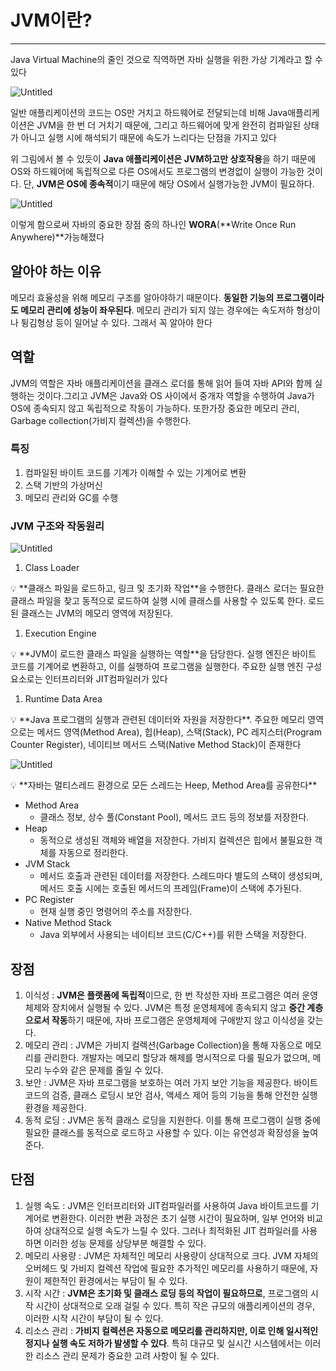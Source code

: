 # JVM이란?

---

Java Virtual Machine의 줄인 것으로 직역하면 자바 실행을 위한 가상 기계라고 할 수 있다

![Untitled](JVM%E1%84%8B%E1%85%B5%E1%84%85%E1%85%A1%E1%86%AB%20e1f32cbdcbc24cae91561c8424f8b40b/Untitled.png)

일반 애플리케이션의 코드는 OS만 거치고 하드웨어로 전달되는데 비해 Java애플리케이션은 JVM을 한 번 더 거치기 때문에, 그리고 하드웨어에 맞게 완전히 컴파일된 상태가 아니고 실행 시에 해석되기 때문에 속도가 느리다는 단점을 가지고 있다

위 그림에서 볼 수 있듯이 **Java 애플리케이션은 JVM하고만 상호작용**을 하기 때문에 OS와 하드웨어에 독립적으로 다른 OS에서도 프로그램의 변경없이 실행이 가능한 것이다. 단, **JVM은 OS에 종속적**이기 때문에 해당 OS에서 실행가능한 JVM이 필요하다.

![Untitled](JVM%E1%84%8B%E1%85%B5%E1%84%85%E1%85%A1%E1%86%AB%20e1f32cbdcbc24cae91561c8424f8b40b/Untitled%201.png)

이렇게 함으로써 자바의 중요한 장점 중의 하나인 **WORA**(**Write Once Run Anywhere)**가능해졌다

## 알아야 하는 이유

메모리 효율성을 위해 메모리 구조를 알아야하기 때문이다. 
**동일한 기능의 프로그램이라도 메모리 관리에 성능이 좌우된다**. 
메모리 관리가 되지 않는 경우에는 속도저하 형상이나 튕김형상 등이 일어날 수 있다. 그래서 꼭 알아야 한다

## 역할

JVM의 역할은 자바 애플리케이션을 클래스 로더를 통해 읽어 들여 자바 API와 함께 실행하는 것이다.그리고 JVM은 Java와 OS 사이에서 중개자 역할을 수행하여 Java가 OS에 종속되지 않고 
독립적으로 작동이 가능하다. 또한가장 중요한 메모리 관리, Garbage collection(가비지 컬렉션)을 수행한다.

### 특징

1. 컴파일된 바이트 코드를 기계가 이해할 수 있는 기계어로 변환
2. 스택 기반의 가상머신
3. 메모리 관리와 GC를 수행

### JVM 구조와 작동원리

![Untitled](JVM%E1%84%8B%E1%85%B5%E1%84%85%E1%85%A1%E1%86%AB%20e1f32cbdcbc24cae91561c8424f8b40b/Untitled%202.png)

1. Class Loader

<aside>
💡 **클래스 파일을 로드하고, 링크 및 초기화 작업**을 수행한다. 클래스 로더는 필요한 클래스 파일을 찾고 동적으로 로드하여 실행 시에 클래스를 사용할 수 있도록 한다. 로드된 클래스는 JVM의 메모리 영역에 저장된다.

</aside>

1. Execution Engine

<aside>
💡 **JVM이 로드한 클래스 파일을 실행하는 역할**을 담당한다. 실행 엔진은 바이트 코드를 기계어로 변환하고, 이를 실행하여 프로그램을 실행한다. 주요한 실행 엔진 구성 요소로는 인터프리터와 JIT컴파일러가 있다

</aside>

1. Runtime Data Area

<aside>
💡 **Java 프로그램의 실행과 관련된 데이터와 자원을 저장한다**. 주요한 메모리 영역으로는 메서드 영역(Method Area), 힙(Heap), 스택(Stack), PC 레지스터(Program Counter Register), 네이티브 메서드 스택(Native Method Stack)이 존재한다

</aside>

![Untitled](JVM%E1%84%8B%E1%85%B5%E1%84%85%E1%85%A1%E1%86%AB%20e1f32cbdcbc24cae91561c8424f8b40b/Untitled%203.png)

<aside>
💡 **자바는 멀티스레드 환경으로 모든 스레드는 Heep, Method Area를 공유한다**

</aside>

- Method Area
    - 클래스 정보, 상수 풀(Constant Pool), 메서드 코드 등의 정보를 저장한다.
- Heap
    - 동적으로 생성된 객체와 배열을 저장한다. 가비지 컬렉션은 힙에서 불필요한 객체를 자동으로 정리한다.
- JVM Stack
    - 메서드 호출과 관련된 데이터를 저장한다. 스레드마다 별도의 스택이 생성되며, 메서드 호출 시에는 호출된 메서드의 프레임(Frame)이 스택에 추가된다.
- PC Register
    - 현재 실행 중인 명령어의 주소를 저장한다.
- Native Method Stack
    - Java 외부에서 사용되는 네이티브 코드(C/C++)를 위한 스택을 저장한다.

## 장점

1. 이식성 : **JVM은 플랫폼에 독립적**이므로, 한 번 작성한 자바 프로그램은 여러 운영체제와 장치에서 실행될 수 있다.  JVM은 특정 운영체제에 종속되지 않고 **중간 계층으로서 작동**하기 때문에, 자바 프로그램은 운영체제에 구애받지 않고 이식성을 갖는다.
2. 메모리 관리 : JVM은 가비지 컬렉션(Garbage Collection)을 통해 자동으로 메모리를 관리한다. 개발자는 메모리 할당과 해제를 명시적으로 다룰 필요가 없으며, 메모리 누수와 같은 문제를 줄일 수 있다.
3. 보안 : JVM은 자바 프로그램을 보호하는 여러 가지 보안 기능을 제공한다. 바이트코드의 검증, 클래스 로딩시 보안 검사, 액세스 제어 등의 기능을 통해 안전한 실행 환경을 제공한다.
4. 동적 로딩 : JVM은 동적 클래스 로딩을 지원한다. 이를 통해 프로그램이 실행 중에 필요한 클래스를 동적으로 로드하고 사용할 수 있다. 이는 유연성과 확장성을 높여준다.

## 단점

1. 실행 속도 : JVM은 인터프리터와 JIT컴파일러를 사용하여 Java 바이트코드를 기계어로 변환한다. 이러한 변환 과정은 초기 실행 시간이 필요하며, 일부 언어와 비교하여 상대적으로 실행 속도가 느릴 수 있다. 그러나 최적화된 JIT 컴파일러를 사용하면 이러한 성능 문제를 상당부분 해결할 수 있다.
2. 메모리 사용량 : JVM은 자체적인 메모리 사용량이 상대적으로 크다. JVM 자체의 오버헤드 및 가비지 컬렉션 작업에 필요한 추가적인 메모리를 사용하기 때문에, 자원이 제한적인 환경에서는 부담이 될 수 있다.
3. 시작 시간 : **JVM은 초기화 및 클래스 로딩 등의 작업이 필요하므로**, 프로그램의 시작 시간이 상대적으로 오래 걸릴 수 있다. 특히 작은 규모의 애플리케이션의 경우, 이러한 시작 시간이 부담이 될 수 있다.
4. 리소스 관리 : **가비지 컬렉션은 자동으로 메모리를 관리하지만, 이로 인해 일시적인 정지나 실행 속도 저하가 발생할 수 있다**. 특히 대규모 및 실시간 시스템에서는 이러한 리소스 관리 문제가 중요한 고려 사항이 될 수 있다.